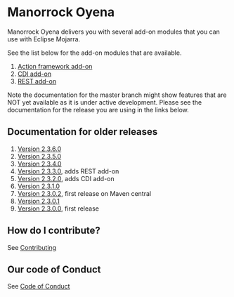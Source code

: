
# Manorrock Oyena

Manorrock Oyena delivers you with several add-on modules that you can use with
Eclipse Mojarra. 

See the list below for the add-on modules that are available.

1. [Action framework add-on](action/README.md)
2. [CDI add-on](cdi/README.md)
2. [REST add-on](rest/README.md)

Note the documentation for the master branch might show features that are NOT 
yet available as it is under active development. Please see the documentation
for the release you are using in the links below.

## Documentation for older releases

1. [Version 2.3.6.0](https://github.com/manorrock/oyena/tree/v2.3.6.0)
2. [Version 2.3.5.0](https://github.com/manorrock/oyena/tree/v2.3.5.0)
3. [Version 2.3.4.0](https://github.com/manorrock/oyena/tree/v2.3.4.0)
4. [Version 2.3.3.0](https://github.com/manorrock/oyena/tree/v2.3.3.0), adds REST add-on
5. [Version 2.3.2.0](https://github.com/manorrock/oyena/tree/v2.3.2.0), adds CDI add-on
6. [Version 2.3.1.0](https://github.com/manorrock/oyena/tree/v2.3.1.0)
7. [Version 2.3.0.2](https://github.com/manorrock/oyena/tree/v2.3.0.2), first release on Maven central
8. [Version 2.3.0.1](https://github.com/manorrock/oyena/tree/v2.3.0.1)
9. [Version 2.3.0.0](https://github.com/manorrock/oyena/tree/v2.3.0.0), first release

## How do I contribute?

See [Contributing](CONTRIBUTING.md)

## Our code of Conduct

See [Code of Conduct](CODE_OF_CONDUCT.md)
